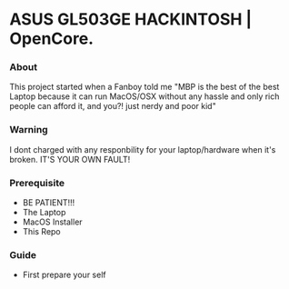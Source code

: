 # ASUS GL503GE HACKINTOSH | OpenCore.

### About
This project started when a Fanboy told me "MBP is the best of the best Laptop because it can run MacOS/OSX without any hassle and only rich people can afford it, and you?! just nerdy and poor kid"

### Warning
I dont charged with any responbility for your laptop/hardware when it's broken. IT'S YOUR OWN FAULT!

### Prerequisite
- BE PATIENT!!!
- The Laptop
- MacOS Installer
- This Repo

### Guide
- First prepare your self